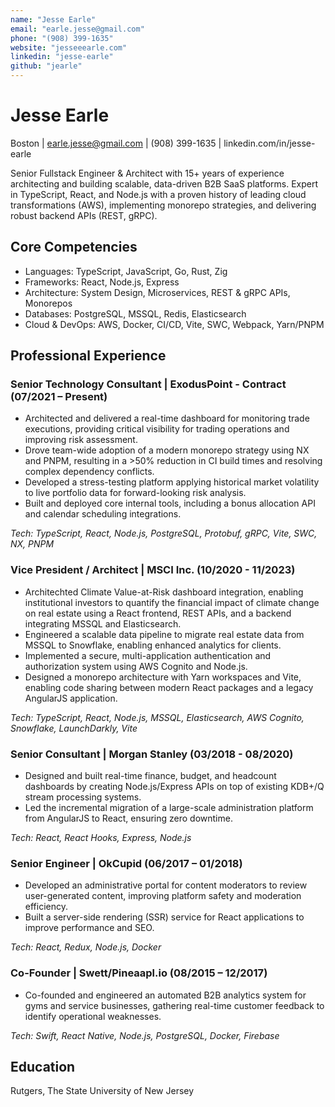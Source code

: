 ```yaml
---
name: "Jesse Earle"
email: "earle.jesse@gmail.com"
phone: "(908) 399-1635"
website: "jesseeearle.com"
linkedin: "jesse-earle"
github: "jearle"
---
```


# Jesse Earle

Boston | earle.jesse@gmail.com | (908) 399-1635 | linkedin.com/in/jesse-earle

Senior Fullstack Engineer & Architect with 15+ years of experience architecting and building scalable, data-driven B2B SaaS platforms. Expert in TypeScript, React, and Node.js with a proven history of leading cloud transformations (AWS), implementing monorepo strategies, and delivering robust backend APIs (REST, gRPC).

## Core Competencies

- Languages: TypeScript, JavaScript, Go, Rust, Zig
- Frameworks: React, Node.js, Express
- Architecture: System Design, Microservices, REST & gRPC APIs, Monorepos
- Databases: PostgreSQL, MSSQL, Redis, Elasticsearch
- Cloud & DevOps: AWS, Docker, CI/CD, Vite, SWC, Webpack, Yarn/PNPM

## Professional Experience

### Senior Technology Consultant | ExodusPoint - Contract (07/2021 – Present)

- Architected and delivered a real-time dashboard for monitoring trade executions, providing critical visibility for trading operations and improving risk assessment.
- Drove team-wide adoption of a modern monorepo strategy using NX and PNPM, resulting in a >50% reduction in CI build times and resolving complex dependency conflicts.
- Developed a stress-testing platform applying historical market volatility to live portfolio data for forward-looking risk analysis.
- Built and deployed core internal tools, including a bonus allocation API and calendar scheduling integrations.

_Tech: TypeScript, React, Node.js, PostgreSQL, Protobuf, gRPC, Vite, SWC, NX, PNPM_

### Vice President / Architect | MSCI Inc. (10/2020 - 11/2023)

- Architechted Climate Value-at-Risk dashboard integration, enabling institutional investors to quantify the financial impact of climate change on real estate using a React frontend, REST APIs, and a backend integrating MSSQL and Elasticsearch.
- Engineered a scalable data pipeline to migrate real estate data from MSSQL to Snowflake, enabling enhanced analytics for clients.
- Implemented a secure, multi-application authentication and authorization system using AWS Cognito and Node.js.
- Designed a monorepo architecture with Yarn workspaces and Vite, enabling code sharing between modern React packages and a legacy AngularJS application.

_Tech: TypeScript, React, Node.js, MSSQL, Elasticsearch, AWS Cognito, Snowflake, LaunchDarkly, Vite_

### Senior Consultant | Morgan Stanley (03/2018 - 08/2020)

- Designed and built real-time finance, budget, and headcount dashboards by creating Node.js/Express APIs on top of existing KDB+/Q stream processing systems.
- Led the incremental migration of a large-scale administration platform from AngularJS to React, ensuring zero downtime.

_Tech: React, React Hooks, Express, Node.js_

### Senior Engineer | OkCupid (06/2017 – 01/2018)

- Developed an administrative portal for content moderators to review user-generated content, improving platform safety and moderation efficiency.
- Built a server-side rendering (SSR) service for React applications to improve performance and SEO.

_Tech: React, Redux, Node.js, Docker_

### Co-Founder | Swett/Pineaapl.io (08/2015 – 12/2017)

- Co-founded and engineered an automated B2B analytics system for gyms and service businesses, gathering real-time customer feedback to identify operational weaknesses.

_Tech: Swift, React Native, Node.js, PostgreSQL, Docker, Firebase_

## Education

Rutgers, The State University of New Jersey
